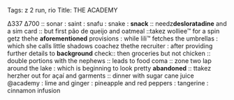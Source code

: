 Tags: z 2 run, rio 
Title: THE ACADEMY
  
∆337 ∆700 :: sonar : saint : snafu : snake : **snack** :: needz**desloratadine** and a sim card :: but first pão de queijo and oatmeal ::takez wolliee™ for a spin getz thehe **aforementioned** provisions : while lili™ fetches the umbrellas : which she calls little shadows coachez thethe recruiter : after providing further details to **background** check:: then groceries but not chicken :: double portions with the nephews :: leads to food coma :: zone two lap around the lake : which is beginning to look pretty **abandoned** :: ttakez herzher out for açaí and garments :: dinner with sugar cane juice @academy : lime and ginger : pineapple and red peppers : tangerine : cinnamon infusion  
